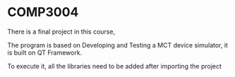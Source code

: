 # COMP3004
There is a final project in this course,

The program is based on Developing and Testing a MCT device simulator,
it is built on QT Framework.

To execute it, all the libraries need to be added after importing the 
project
